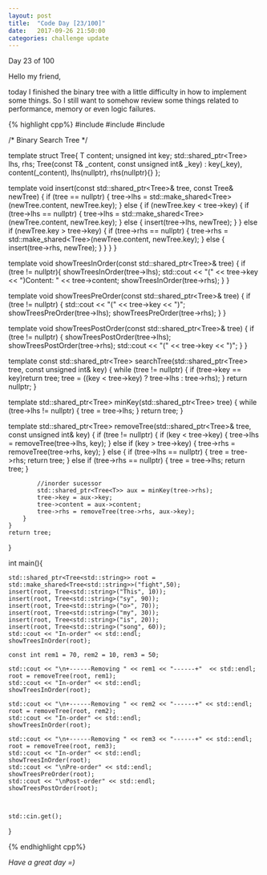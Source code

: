 ```yaml
---
layout: post
title:  "Code Day [23/100]"
date:   2017-09-26 21:50:00
categories: challenge update
---
```


Day 23 of 100

Hello my friend,

today I finished the binary tree with a little difficulty in how to implement some things. So I still want to somehow review some things related to performance, memory or even logic failures.

{% highlight cpp%}
#include <iostream>
#include <string>
#include <memory>

/*
	Binary Search Tree
*/

template <typename T>
struct Tree{
	T content;
	unsigned int key;
	std::shared_ptr<Tree<T>> lhs, rhs;
	Tree<T>(const T& _content, const unsigned int& _key) : key(_key), content(_content), lhs(nullptr), rhs(nullptr){}
};

template <typename T>
void insert(const std::shared_ptr<Tree<T>>& tree, const Tree<T>& newTree) {
	if (tree == nullptr) {
		tree->lhs = std::make_shared<Tree<T>>(newTree.content, newTree.key);
	}
	else {
		if (newTree.key < tree->key) {
			if (tree->lhs == nullptr) {
				tree->lhs = std::make_shared<Tree<T>>(newTree.content, newTree.key);
			}
			else {
				insert(tree->lhs, newTree);
			}
		}
		else if (newTree.key > tree->key) {
			if (tree->rhs == nullptr) {
				tree->rhs = std::make_shared<Tree<T>>(newTree.content, newTree.key);
			}
			else {
				insert(tree->rhs, newTree);
			}
		}
	}
}

template <typename T>
void showTreesInOrder(const std::shared_ptr<Tree<T>>& tree) {
	if (tree != nullptr){
		showTreesInOrder(tree->lhs);
		std::cout << "(" << tree->key << ")Content: " << tree->content;
		showTreesInOrder(tree->rhs);
	}
}

template <typename T>
void showTreesPreOrder(const std::shared_ptr<Tree<T>>& tree) {
	if (tree != nullptr) {
		std::cout << "(" << tree->key << ")";
		showTreesPreOrder(tree->lhs);
		showTreesPreOrder(tree->rhs);
	}
}

template <typename T>
void showTreesPostOrder(const std::shared_ptr<Tree<T>>& tree) {
	if (tree != nullptr) {
		showTreesPostOrder(tree->lhs);
		showTreesPostOrder(tree->rhs);
		std::cout << "(" << tree->key << ")";
	}
}

template <typename T>
const std::shared_ptr<Tree<T>> searchTree(std::shared_ptr<Tree<T>> tree, const unsigned int& key) {
	while (tree != nullptr) {
		if (tree->key == key)return tree;
		tree = ((key < tree->key) ? tree->lhs : tree->rhs);
	}
	return nullptr;
}

template <typename T>
std::shared_ptr<Tree<T>> minKey(std::shared_ptr<Tree<T>> tree) {
	while (tree->lhs != nullptr) {
		tree = tree->lhs;
	}
	return tree;
}

template <typename T>
std::shared_ptr<Tree<T>> removeTree(std::shared_ptr<Tree<T>>& tree, const unsigned int& key) {
	if (tree != nullptr) {
		if (key < tree->key) {
			tree->lhs = removeTree(tree->lhs, key);
		}
		else if (key > tree->key) {
			tree->rhs = removeTree(tree->rhs, key);
		}
		else {
			if (tree->lhs == nullptr) {
				tree = tree->rhs;
				return tree;
			}
			else if (tree->rhs == nullptr) {
				tree = tree->lhs;
				return tree;
			}
		
			//inorder sucessor
			std::shared_ptr<Tree<T>> aux = minKey(tree->rhs);
			tree->key = aux->key;
			tree->content = aux->content;
			tree->rhs = removeTree(tree->rhs, aux->key);
		}
	}
	return tree;
}


int main(){

	std::shared_ptr<Tree<std::string>> root = std::make_shared<Tree<std::string>>("fight",50);
	insert(root, Tree<std::string>("This", 10));
	insert(root, Tree<std::string>("sy", 90));
	insert(root, Tree<std::string>("o>", 70));
	insert(root, Tree<std::string>("my", 30));
	insert(root, Tree<std::string>("is", 20));
	insert(root, Tree<std::string>("song", 60));
	std::cout << "In-order" << std::endl;
	showTreesInOrder(root);

	const int rem1 = 70, rem2 = 10, rem3 = 50;

	std::cout << "\n+------Removing " << rem1 << "------+"  << std::endl;
	root = removeTree(root, rem1);
	std::cout << "In-order" << std::endl;
	showTreesInOrder(root);

	std::cout << "\n+------Removing " << rem2 << "------+" << std::endl;
	root = removeTree(root, rem2);
	std::cout << "In-order" << std::endl;
	showTreesInOrder(root);

	std::cout << "\n+------Removing " << rem3 << "------+" << std::endl;
	root = removeTree(root, rem3);
	std::cout << "In-order" << std::endl;
	showTreesInOrder(root);
	std::cout << "\nPre-order" << std::endl;
	showTreesPreOrder(root);
	std::cout << "\nPost-order" << std::endl;
	showTreesPostOrder(root);



	std::cin.get();
}

{% endhighlight cpp%}


_Have a great day =)_